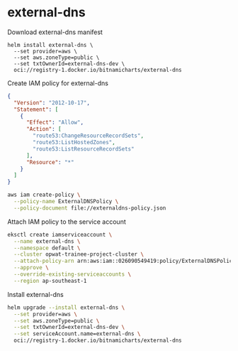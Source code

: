 # external-dns 

Download external-dns manifest
```
helm install external-dns \
  --set provider=aws \
  --set aws.zoneType=public \
  --set txtOwnerId=external-dns-dev \
  oci://registry-1.docker.io/bitnamicharts/external-dns
```

Create IAM policy for external-dns
```json
{
  "Version": "2012-10-17",
  "Statement": [
    {
      "Effect": "Allow",
      "Action": [
        "route53:ChangeResourceRecordSets",
        "route53:ListHostedZones",
        "route53:ListResourceRecordSets"
      ],
      "Resource": "*"
    }
  ]
}
```

```bash
aws iam create-policy \
  --policy-name ExternalDNSPolicy \
  --policy-document file://externaldns-policy.json
```

Attach IAM policy to the service account
```bash
eksctl create iamserviceaccount \
  --name external-dns \
  --namespace default \
  --cluster opwat-trainee-project-cluster \
  --attach-policy-arn arn:aws:iam::026090549419:policy/ExternalDNSPolicy \
  --approve \
  --override-existing-serviceaccounts \
  --region ap-southeast-1 
``` 

Install external-dns
```bash
helm upgrade --install external-dns \
  --set provider=aws \
  --set aws.zoneType=public \
  --set txtOwnerId=external-dns-dev \
  --set serviceAccount.name=external-dns \
  oci://registry-1.docker.io/bitnamicharts/external-dns 
```
